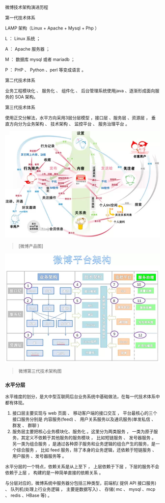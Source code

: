 

微博技术架构演进历程

第一代技术体系

LAMP 架构（Linux + Apache + Mysql + Php ）

L ： Linux 系统 ；

A ： Apache 服务器 ；

M ： 数据库 mysql 或者 mariadb ；

P ： PHP 、 Python 、perl 等变成语言 。

第二代技术体系

业务工程模块化 、 服务化 、 组件化 、 后台管理系统使用java 、逐渐形成面向服务的 SOA 架构。

第三代技术体系

使用正交分解法，水平方向采用3层分层模型 ，接口层 、服务层 、资源层 ， 垂直方向分为业务架构 、 技术架构 、 监控平台 、 服务治理平台 。

![微博产品交互简图](%E5%BE%AE%E5%8D%9A%E4%BA%A7%E5%93%81%E4%BA%A4%E4%BA%92%E7%AE%80%E5%9B%BE.jpg)

> ​                                                          [微博产品图]

![](%E5%BE%AE%E5%8D%9A%E7%AC%AC%E4%B8%89%E4%BB%A3%E6%8A%80%E6%9C%AF%E6%9E%B6%E6%9E%84%E5%9B%BE.jpg)

> ​                                               微博第三代技术架构图

### 水平分层

水平维度的划分，是大中型互联网后台业务系统中基础做法，在每一代技术体系中都有体现。

1. 接口层主要实现与 web 页面 、 移动客户端的接口交互 ， 平台最核心的三个接口服务分别是 内容服务(feed) 、 用户关系服务以及通讯服务(单发私信 、群发 、 群聊  )
2. 服务层主要把核心业务模块化、服务化 。这里分为两类服务 ， 一类为原子服务，其定义不依赖于其他服务的服务模块 ， 比如短链服务 、 发号器服务 。另一类为组合服务 ，是通过各种原子服务和业务逻辑的组合产生的服务，是一个综合服务 ， 比如 feed 服务，除了本身的业务逻辑，还依赖于短链服务 、 用户服务 、发号器服务等 。

水平分层的一个特点，依赖关系是从上至下 ， 上层依赖于下层 ，下层的服务不会依赖于上层 ， 构建的是一种简单直接的依赖关系 。 

与分层对应的，微博系统中服务器分包括三种类型，前端机( 提供 API 接口服务) 、 队列机(处理上行业务逻辑 ， 主要是数据写入) 、 存储( mc 、 mysql 、mcp 、 redis 、HBase 等) 。